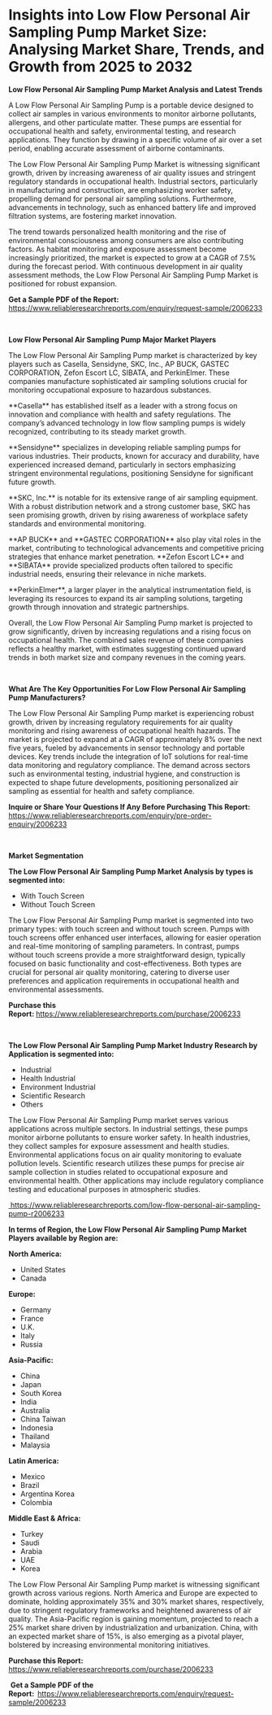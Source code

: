 <p><h1>Insights into Low Flow Personal Air Sampling Pump Market Size: Analysing Market Share, Trends, and Growth from 2025 to 2032</h1></p><p><strong>Low Flow Personal Air Sampling Pump Market Analysis and Latest Trends</strong></p>
<p><p>A Low Flow Personal Air Sampling Pump is a portable device designed to collect air samples in various environments to monitor airborne pollutants, allergens, and other particulate matter. These pumps are essential for occupational health and safety, environmental testing, and research applications. They function by drawing in a specific volume of air over a set period, enabling accurate assessment of airborne contaminants.</p><p>The Low Flow Personal Air Sampling Pump Market is witnessing significant growth, driven by increasing awareness of air quality issues and stringent regulatory standards in occupational health. Industrial sectors, particularly in manufacturing and construction, are emphasizing worker safety, propelling demand for personal air sampling solutions. Furthermore, advancements in technology, such as enhanced battery life and improved filtration systems, are fostering market innovation.</p><p>The trend towards personalized health monitoring and the rise of environmental consciousness among consumers are also contributing factors. As habitat monitoring and exposure assessment become increasingly prioritized, the market is expected to grow at a CAGR of 7.5% during the forecast period. With continuous development in air quality assessment methods, the Low Flow Personal Air Sampling Pump Market is positioned for robust expansion.</p></p>
<p><strong>Get a Sample PDF of the Report:&nbsp;</strong> <a href="https://www.reliableresearchreports.com/enquiry/request-sample/2006233?utm_campaign=3068&utm_medium=2&utm_source=Github&utm_content=ia&utm_term=16042025&utm_id=low-flow-personal-air-sampling-pump">https://www.reliableresearchreports.com/enquiry/request-sample/2006233</a></p>
<p>&nbsp;</p>
<p><strong>Low Flow Personal Air Sampling Pump Major Market Players</strong></p>
<p><p>The Low Flow Personal Air Sampling Pump market is characterized by key players such as Casella, Sensidyne, SKC, Inc., AP BUCK, GASTEC CORPORATION, Zefon Escort LC, SIBATA, and PerkinElmer. These companies manufacture sophisticated air sampling solutions crucial for monitoring occupational exposure to hazardous substances.</p><p>**Casella** has established itself as a leader with a strong focus on innovation and compliance with health and safety regulations. The company’s advanced technology in low flow sampling pumps is widely recognized, contributing to its steady market growth.</p><p>**Sensidyne** specializes in developing reliable sampling pumps for various industries. Their products, known for accuracy and durability, have experienced increased demand, particularly in sectors emphasizing stringent environmental regulations, positioning Sensidyne for significant future growth.</p><p>**SKC, Inc.** is notable for its extensive range of air sampling equipment. With a robust distribution network and a strong customer base, SKC has seen promising growth, driven by rising awareness of workplace safety standards and environmental monitoring.</p><p>**AP BUCK** and **GASTEC CORPORATION** also play vital roles in the market, contributing to technological advancements and competitive pricing strategies that enhance market penetration. **Zefon Escort LC** and **SIBATA** provide specialized products often tailored to specific industrial needs, ensuring their relevance in niche markets.</p><p>**PerkinElmer**, a larger player in the analytical instrumentation field, is leveraging its resources to expand its air sampling solutions, targeting growth through innovation and strategic partnerships.</p><p>Overall, the Low Flow Personal Air Sampling Pump market is projected to grow significantly, driven by increasing regulations and a rising focus on occupational health. The combined sales revenue of these companies reflects a healthy market, with estimates suggesting continued upward trends in both market size and company revenues in the coming years.</p></p>
<p>&nbsp;</p>
<p><strong>What Are The Key Opportunities For Low Flow Personal Air Sampling Pump Manufacturers?</strong></p>
<p><p>The Low Flow Personal Air Sampling Pump market is experiencing robust growth, driven by increasing regulatory requirements for air quality monitoring and rising awareness of occupational health hazards. The market is projected to expand at a CAGR of approximately 8% over the next five years, fueled by advancements in sensor technology and portable devices. Key trends include the integration of IoT solutions for real-time data monitoring and regulatory compliance. The demand across sectors such as environmental testing, industrial hygiene, and construction is expected to shape future developments, positioning personalized air sampling as essential for health and safety compliance.</p></p>
<p><strong>Inquire or Share Your Questions If Any Before Purchasing This Report:</strong> <a href="https://www.reliableresearchreports.com/enquiry/pre-order-enquiry/2006233?utm_campaign=3068&utm_medium=2&utm_source=Github&utm_content=ia&utm_term=16042025&utm_id=low-flow-personal-air-sampling-pump">https://www.reliableresearchreports.com/enquiry/pre-order-enquiry/2006233</a></p>
<p>&nbsp;</p>
<p><strong>Market Segmentation</strong></p>
<p><strong>The Low Flow Personal Air Sampling Pump Market Analysis by types is segmented into:</strong></p>
<p><ul><li>With Touch Screen</li><li>Without Touch Screen</li></ul></p>
<p><p>The Low Flow Personal Air Sampling Pump market is segmented into two primary types: with touch screen and without touch screen. Pumps with touch screens offer enhanced user interfaces, allowing for easier operation and real-time monitoring of sampling parameters. In contrast, pumps without touch screens provide a more straightforward design, typically focused on basic functionality and cost-effectiveness. Both types are crucial for personal air quality monitoring, catering to diverse user preferences and application requirements in occupational health and environmental assessments.</p></p>
<p><strong>Purchase this Report:&nbsp;</strong><a href="https://www.reliableresearchreports.com/purchase/2006233?utm_campaign=3068&utm_medium=2&utm_source=Github&utm_content=ia&utm_term=16042025&utm_id=low-flow-personal-air-sampling-pump">https://www.reliableresearchreports.com/purchase/2006233</a></p>
<p>&nbsp;</p>
<p><strong>The Low Flow Personal Air Sampling Pump Market Industry Research by Application is segmented into:</strong></p>
<p><ul><li>Industrial</li><li>Health Industrial</li><li>Environment Industrial</li><li>Scientific Research</li><li>Others</li></ul></p>
<p><p>The Low Flow Personal Air Sampling Pump market serves various applications across multiple sectors. In industrial settings, these pumps monitor airborne pollutants to ensure worker safety. In health industries, they collect samples for exposure assessment and health studies. Environmental applications focus on air quality monitoring to evaluate pollution levels. Scientific research utilizes these pumps for precise air sample collection in studies related to occupational exposure and environmental health. Other applications may include regulatory compliance testing and educational purposes in atmospheric studies.</p></p>
<p><a href="https://www.reliableresearchreports.com/low-flow-personal-air-sampling-pump-r2006233?utm_campaign=3068&utm_medium=2&utm_source=Github&utm_content=ia&utm_term=16042025&utm_id=low-flow-personal-air-sampling-pump">&nbsp;https://www.reliableresearchreports.com/low-flow-personal-air-sampling-pump-r2006233</a></p>
<p><strong>In terms of Region, the Low Flow Personal Air Sampling Pump Market Players available by Region are:</strong></p>
<p>
    <p> <strong> North America: </strong>
        <ul>
            <li>United States</li>
            <li>Canada</li>
        </ul>
        </p> 
    <p> <strong> Europe: </strong>
        <ul>
            <li>Germany</li>
            <li>France</li>
            <li>U.K.</li>
            <li>Italy</li>
            <li>Russia</li>
        </ul>
        </p> 
    <p> <strong> Asia-Pacific: </strong>
        <ul>
            <li>China</li>
            <li>Japan</li>
            <li>South Korea</li>
            <li>India</li>
            <li>Australia</li>
            <li>China Taiwan</li>
            <li>Indonesia</li>
            <li>Thailand</li>
            <li>Malaysia</li>
        </ul>
        </p> 
    <p> <strong> Latin America: </strong>
        <ul>
            <li>Mexico</li>
            <li>Brazil</li>
            <li>Argentina Korea</li>
            <li>Colombia</li>
        </ul>
        </p> 
    <p> <strong> Middle East & Africa: </strong>
        <ul>
            <li>Turkey</li>
            <li>Saudi</li>
            <li>Arabia</li>
            <li>UAE</li>
            <li>Korea</li>
        </ul>
    </p>
    </p>
<p><p>The Low Flow Personal Air Sampling Pump market is witnessing significant growth across various regions. North America and Europe are expected to dominate, holding approximately 35% and 30% market shares, respectively, due to stringent regulatory frameworks and heightened awareness of air quality. The Asia-Pacific region is gaining momentum, projected to reach a 25% market share driven by industrialization and urbanization. China, with an expected market share of 15%, is also emerging as a pivotal player, bolstered by increasing environmental monitoring initiatives.</p></p>
<p><strong>Purchase this Report: </strong><a href="https://www.reliableresearchreports.com/purchase/2006233?utm_campaign=3068&utm_medium=2&utm_source=Github&utm_content=ia&utm_term=16042025&utm_id=low-flow-personal-air-sampling-pump">https://www.reliableresearchreports.com/purchase/2006233</a></p>
<p>&nbsp;<strong>Get a Sample PDF of the Report:&nbsp;&nbsp;</strong><a href="https://www.reliableresearchreports.com/enquiry/request-sample/2006233?utm_campaign=3068&utm_medium=2&utm_source=Github&utm_content=ia&utm_term=16042025&utm_id=low-flow-personal-air-sampling-pump">https://www.reliableresearchreports.com/enquiry/request-sample/2006233</a></p>
<p><strong></strong></p>
<p><p></p><p></p><p></p></p>